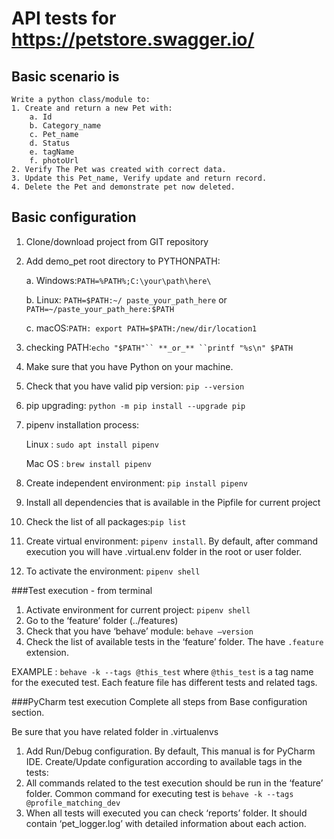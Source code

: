 # API tests for https://petstore.swagger.io/
## Basic scenario is
```
Write a python class/module to:
1. Create and return a new Pet with:
    a. Id
    b. Category_name
    c. Pet_name
    d. Status
    e. tagName
    f. photoUrl
2. Verify The Pet was created with correct data.
3. Update this Pet_name, Verify update and return record.
4. Delete the Pet and demonstrate pet now deleted.
```
## Basic configuration
1. Clone/download project from GIT repository
2. Add demo_pet root directory to PYTHONPATH:

    a. Windows:```PATH=%PATH%;C:\your\path\here\```

    b. Linux: ```PATH=$PATH:~/ paste_your_path_here```
    or ```PATH=~/paste_your_path_here:$PATH```
    
    c. macOS:```PATH: export PATH=$PATH:/new/dir/location1```
    
3. checking PATH:```echo "$PATH"`` **_or_** ``printf "%s\n" $PATH```

4. Make sure that you have Python on your machine.
5. Check that you have valid pip version: ```pip --version```
6. pip upgrading: ```python -m pip install --upgrade pip```
7. pipenv installation process:

    Linux : ```sudo apt install pipenv```
    
    Mac OS : ```brew install pipenv```
    
8. Create independent environment: ```pip install pipenv```
9. Install all dependencies that is available in the Pipfile for current project
10. Check the list of all packages:```pip list```
11. Create virtual environment: ```pipenv install```.
By default, after command execution you will have .virtual.env folder in the root or user folder.
12. To activate the environment: ```pipenv shell```    

###Test execution  - from terminal
1. Activate environment for current project: ```pipenv shell```
2. Go to the ‘feature’ folder (../features)
3. Check that you have ‘behave’ module: ```behave –version```
4. Check the list of available tests in the ‘feature’ folder. The have `.feature` extension.

EXAMPLE : `behave -k --tags @this_test`
where `@this_test` is a tag name for the executed test. Each feature file has different tests and
related tags.

###PyCharm test execution
Complete all steps from Base configuration section.

Be sure that you have related folder in .virtualenvs

1. Add Run/Debug configuration. By default, 
This manual is for PyCharm IDE.
Create/Update configuration according to available tags in the tests:
2. All commands related to the test execution should be run in the ‘feature’ folder.
Common command for executing test is ```behave -k --tags @profile_matching_dev```
3. When all tests will executed you can check ‘reports’ folder. It should contain ‘pet_logger.log’ with detailed information about each action.
